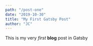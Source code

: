 ```yaml
---
path: "/post-one"
date: "2019-10-30"
title: "My First Gatsby Post"
author: "JC"
---
```


This is my very *first* **blog** post in Gatsby
